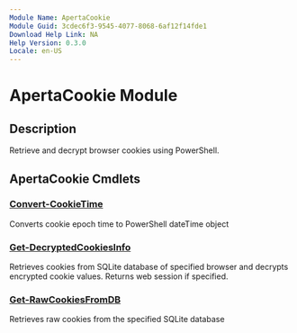 ```yaml
---
Module Name: ApertaCookie
Module Guid: 3cdec6f3-9545-4077-8068-6af12f14fde1
Download Help Link: NA
Help Version: 0.3.0
Locale: en-US
---
```


# ApertaCookie Module
## Description
Retrieve and decrypt browser cookies using PowerShell.

## ApertaCookie Cmdlets
### [Convert-CookieTime](Convert-CookieTime.md)
Converts cookie epoch time to PowerShell dateTime object

### [Get-DecryptedCookiesInfo](Get-DecryptedCookiesInfo.md)
Retrieves cookies from SQLite database of specified browser and decrypts encrypted cookie values. Returns web session if specified.

### [Get-RawCookiesFromDB](Get-RawCookiesFromDB.md)
Retrieves raw cookies from the specified SQLite database


